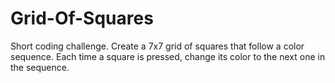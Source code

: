# Grid-Of-Squares
Short coding challenge. Create a 7x7 grid of squares that follow a color sequence. Each time a square is pressed, change its color to the next one in the sequence.
